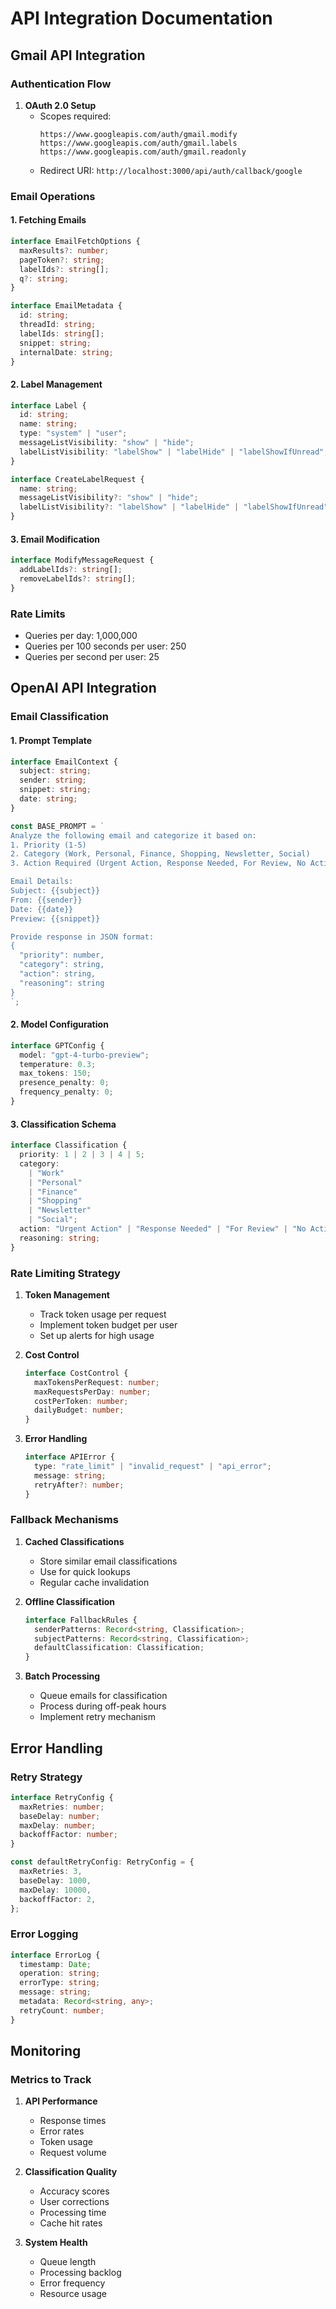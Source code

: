 # API Integration Documentation

## Gmail API Integration

### Authentication Flow

1. **OAuth 2.0 Setup**
   - Scopes required:
     ```
     https://www.googleapis.com/auth/gmail.modify
     https://www.googleapis.com/auth/gmail.labels
     https://www.googleapis.com/auth/gmail.readonly
     ```
   - Redirect URI: `http://localhost:3000/api/auth/callback/google`

### Email Operations

#### 1. Fetching Emails

```typescript
interface EmailFetchOptions {
  maxResults?: number;
  pageToken?: string;
  labelIds?: string[];
  q?: string;
}

interface EmailMetadata {
  id: string;
  threadId: string;
  labelIds: string[];
  snippet: string;
  internalDate: string;
}
```

#### 2. Label Management

```typescript
interface Label {
  id: string;
  name: string;
  type: "system" | "user";
  messageListVisibility: "show" | "hide";
  labelListVisibility: "labelShow" | "labelHide" | "labelShowIfUnread";
}

interface CreateLabelRequest {
  name: string;
  messageListVisibility?: "show" | "hide";
  labelListVisibility?: "labelShow" | "labelHide" | "labelShowIfUnread";
}
```

#### 3. Email Modification

```typescript
interface ModifyMessageRequest {
  addLabelIds?: string[];
  removeLabelIds?: string[];
}
```

### Rate Limits

- Queries per day: 1,000,000
- Queries per 100 seconds per user: 250
- Queries per second per user: 25

## OpenAI API Integration

### Email Classification

#### 1. Prompt Template

```typescript
interface EmailContext {
  subject: string;
  sender: string;
  snippet: string;
  date: string;
}

const BASE_PROMPT = `
Analyze the following email and categorize it based on:
1. Priority (1-5)
2. Category (Work, Personal, Finance, Shopping, Newsletter, Social)
3. Action Required (Urgent Action, Response Needed, For Review, No Action)

Email Details:
Subject: {{subject}}
From: {{sender}}
Date: {{date}}
Preview: {{snippet}}

Provide response in JSON format:
{
  "priority": number,
  "category": string,
  "action": string,
  "reasoning": string
}
`;
```

#### 2. Model Configuration

```typescript
interface GPTConfig {
  model: "gpt-4-turbo-preview";
  temperature: 0.3;
  max_tokens: 150;
  presence_penalty: 0;
  frequency_penalty: 0;
}
```

#### 3. Classification Schema

```typescript
interface Classification {
  priority: 1 | 2 | 3 | 4 | 5;
  category:
    | "Work"
    | "Personal"
    | "Finance"
    | "Shopping"
    | "Newsletter"
    | "Social";
  action: "Urgent Action" | "Response Needed" | "For Review" | "No Action";
  reasoning: string;
}
```

### Rate Limiting Strategy

1. **Token Management**

   - Track token usage per request
   - Implement token budget per user
   - Set up alerts for high usage

2. **Cost Control**

   ```typescript
   interface CostControl {
     maxTokensPerRequest: number;
     maxRequestsPerDay: number;
     costPerToken: number;
     dailyBudget: number;
   }
   ```

3. **Error Handling**
   ```typescript
   interface APIError {
     type: "rate_limit" | "invalid_request" | "api_error";
     message: string;
     retryAfter?: number;
   }
   ```

### Fallback Mechanisms

1. **Cached Classifications**

   - Store similar email classifications
   - Use for quick lookups
   - Regular cache invalidation

2. **Offline Classification**

   ```typescript
   interface FallbackRules {
     senderPatterns: Record<string, Classification>;
     subjectPatterns: Record<string, Classification>;
     defaultClassification: Classification;
   }
   ```

3. **Batch Processing**
   - Queue emails for classification
   - Process during off-peak hours
   - Implement retry mechanism

## Error Handling

### Retry Strategy

```typescript
interface RetryConfig {
  maxRetries: number;
  baseDelay: number;
  maxDelay: number;
  backoffFactor: number;
}

const defaultRetryConfig: RetryConfig = {
  maxRetries: 3,
  baseDelay: 1000,
  maxDelay: 10000,
  backoffFactor: 2,
};
```

### Error Logging

```typescript
interface ErrorLog {
  timestamp: Date;
  operation: string;
  errorType: string;
  message: string;
  metadata: Record<string, any>;
  retryCount: number;
}
```

## Monitoring

### Metrics to Track

1. **API Performance**

   - Response times
   - Error rates
   - Token usage
   - Request volume

2. **Classification Quality**

   - Accuracy scores
   - User corrections
   - Processing time
   - Cache hit rates

3. **System Health**
   - Queue length
   - Processing backlog
   - Error frequency
   - Resource usage
